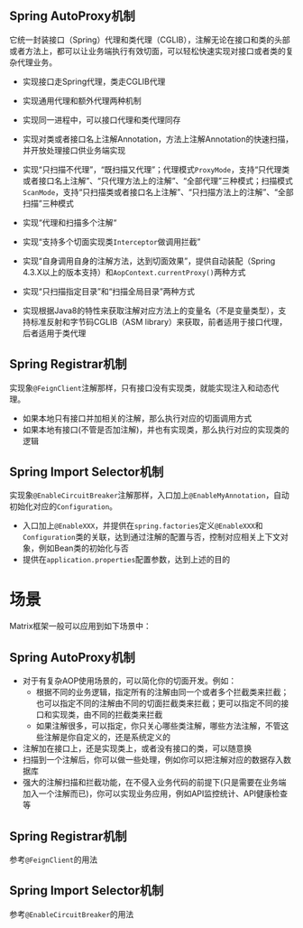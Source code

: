 ## Spring AutoProxy机制

它统一封装接口（Spring）代理和类代理（CGLIB），注解无论在接口和类的头部或者方法上，都可以让业务端执行有效切面，可以轻松快速实现对接口或者类的复杂代理业务。

- 实现接口走Spring代理，类走CGLIB代理

- 实现通用代理和额外代理两种机制

- 实现同一进程中，可以接口代理和类代理同存

- 实现对类或者接口名上注解Annotation，方法上注解Annotation的快速扫描，并开放处理接口供业务端实现

- 实现“只扫描不代理”，“既扫描又代理”；代理模式`ProxyMode`，支持“只代理类或者接口名上注解”、“只代理方法上的注解”、“全部代理”三种模式；扫描模式`ScanMode`，支持“只扫描类或者接口名上注解”、“只扫描方法上的注解”、“全部扫描”三种模式

- 实现“代理和扫描多个注解“

- 实现“支持多个切面实现类`Interceptor`做调用拦截”

- 实现“自身调用自身的注解方法，达到切面效果”，提供自动装配（Spring 4.3.X以上的版本支持）和`AopContext.currentProxy()`两种方式

- 实现“只扫描指定目录”和“扫描全局目录”两种方式

- 实现根据Java8的特性来获取注解对应方法上的变量名（不是变量类型），支持标准反射和字节码CGLIB（ASM library）来获取，前者适用于接口代理，后者适用于类代理

## Spring Registrar机制

实现象`@FeignClient`注解那样，只有接口没有实现类，就能实现注入和动态代理。

- 如果本地只有接口并加相关的注解，那么执行对应的切面调用方式
- 如果本地有接口(不管是否加注解)，并也有实现类，那么执行对应的实现类的逻辑

## Spring Import Selector机制

实现象`@EnableCircuitBreaker`注解那样，入口加上`@EnableMyAnnotation`，自动初始化对应的`Configuration`。

- 入口加上`@EnableXXX`，并提供在`spring.factories`定义`@EnableXXX`和`Configuration`类的关联，达到通过注解的配置与否，控制对应相关上下文对象，例如Bean类的初始化与否
- 提供在`application.properties`配置参数，达到上述的目的

# 场景


Matrix框架一般可以应用到如下场景中：

## Spring AutoProxy机制

- 对于有复杂AOP使用场景的，可以简化你的切面开发。例如：
   - 根据不同的业务逻辑，指定所有的注解由同一个或者多个拦截类来拦截；也可以指定不同的注解由不同的切面拦截类来拦截；更可以指定不同的接口和实现类，由不同的拦截类来拦截
   - 如果注解很多，可以指定，你只关心哪些类注解，哪些方法注解，不管这些注解是你自定义的，还是系统定义的
- 注解加在接口上，还是实现类上，或者没有接口的类，可以随意换
- 扫描到一个注解后，你可以做一些处理，例如你可以把注解对应的数据存入数据库
- 强大的注解扫描和拦截功能，在不侵入业务代码的前提下(只是需要在业务端加入一个注解而已)，你可以实现业务应用，例如API监控统计、API健康检查等

## Spring Registrar机制

参考`@FeignClient`的用法

## Spring Import Selector机制

参考`@EnableCircuitBreaker`的用法
